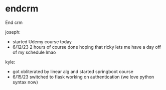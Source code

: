 # endcrm
End crm




joseph:
- started Udemy course today
- 6/12/23 2 hours of course done hoping that ricky lets me have a day off of my schedule lmao

kyle:
- got obliterated by linear alg and started springboot course
- 6/15/23 switched to flask working on authentication (we love python syntax now)
